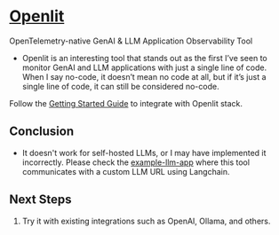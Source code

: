 # [Openlit](https://openlit.io/)

OpenTelemetry-native GenAI & LLM Application Observability Tool

* Openlit is an interesting tool that stands out as the first I’ve seen to monitor GenAI and LLM applications with just a single line of code. When I say no-code, it doesn’t mean no code at all, but if it’s just a single line of code, it can still be considered no-code.

Follow the [Getting Started Guide](https://github.com/openlit/openlit?tab=readme-ov-file#step-1-deploy-openlit-stack) to integrate with Openlit stack.

## Conclusion

- It doesn't work for self-hosted LLMs, or I may have implemented it incorrectly. Please check the [example-llm-app](./example-llm-app) where this tool communicates with a custom LLM URL using Langchain.

## Next Steps

1. Try it with existing integrations such as OpenAI, Ollama, and others.
